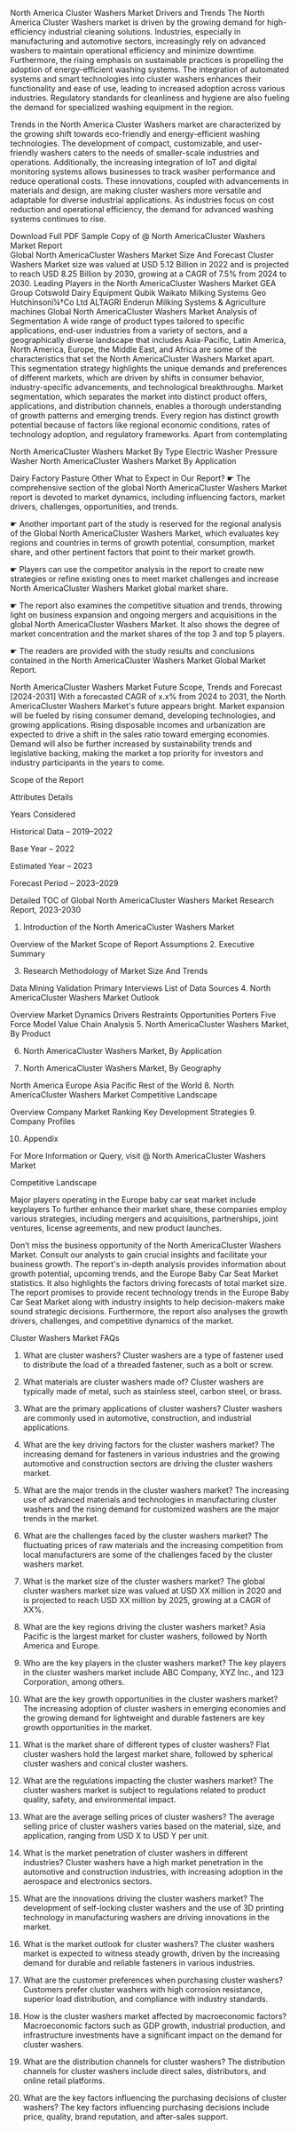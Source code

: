 North America Cluster Washers Market Drivers and Trends
The North America Cluster Washers market is driven by the growing demand for high-efficiency industrial cleaning solutions. Industries, especially in manufacturing and automotive sectors, increasingly rely on advanced washers to maintain operational efficiency and minimize downtime. Furthermore, the rising emphasis on sustainable practices is propelling the adoption of energy-efficient washing systems. The integration of automated systems and smart technologies into cluster washers enhances their functionality and ease of use, leading to increased adoption across various industries. Regulatory standards for cleanliness and hygiene are also fueling the demand for specialized washing equipment in the region.

Trends in the North America Cluster Washers market are characterized by the growing shift towards eco-friendly and energy-efficient washing technologies. The development of compact, customizable, and user-friendly washers caters to the needs of smaller-scale industries and operations. Additionally, the increasing integration of IoT and digital monitoring systems allows businesses to track washer performance and reduce operational costs. These innovations, coupled with advancements in materials and design, are making cluster washers more versatile and adaptable for diverse industrial applications. As industries focus on cost reduction and operational efficiency, the demand for advanced washing systems continues to rise.

Download Full PDF Sample Copy of @ North AmericaCluster Washers Market Report  
Global North AmericaCluster Washers Market Size And Forecast
Cluster Washers Market size was valued at USD 5.12 Billion in 2022 and is projected to reach USD 8.25 Billion by 2030, growing at a CAGR of 7.5% from 2024 to 2030.
Leading Players in the North AmericaCluster Washers Market
GEA Group
Cotswold Dairy Equipment
Qubik
Waikato Milking Systems
Geo Hutchinsonï¼†Co Ltd
ALTAGRI
Enderun Milking Systems & Agriculture machines
Global North AmericaCluster Washers Market Analysis of Segmentation
A wide range of product types tailored to specific applications, end-user industries from a variety of sectors, and a geographically diverse landscape that includes Asia-Pacific, Latin America, North America, Europe, the Middle East, and Africa are some of the characteristics that set the North AmericaCluster Washers Market apart. This segmentation strategy highlights the unique demands and preferences of different markets, which are driven by shifts in consumer behavior, industry-specific advancements, and technological breakthroughs. Market segmentation, which separates the market into distinct product offers, applications, and distribution channels, enables a thorough understanding of growth patterns and emerging trends. Every region has distinct growth potential because of factors like regional economic conditions, rates of technology adoption, and regulatory frameworks. Apart from contemplating

North AmericaCluster Washers Market By Type
Electric Washer
Pressure Washer
North AmericaCluster Washers Market By Application

Dairy Factory
Pasture
Other
What to Expect in Our Report?
☛ The comprehensive section of the global North AmericaCluster Washers Market report is devoted to market dynamics, including influencing factors, market drivers, challenges, opportunities, and trends.

☛ Another important part of the study is reserved for the regional analysis of the Global North AmericaCluster Washers Market, which evaluates key regions and countries in terms of growth potential, consumption, market share, and other pertinent factors that point to their market growth.

☛ Players can use the competitor analysis in the report to create new strategies or refine existing ones to meet market challenges and increase North AmericaCluster Washers Market global market share.

☛ The report also examines the competitive situation and trends, throwing light on business expansion and ongoing mergers and acquisitions in the global North AmericaCluster Washers Market. It also shows the degree of market concentration and the market shares of the top 3 and top 5 players.

☛ The readers are provided with the study results and conclusions contained in the North AmericaCluster Washers Market Global Market Report.

North AmericaCluster Washers Market Future Scope, Trends and Forecast [2024-2031]
With a forecasted CAGR of x.x% from 2024 to 2031, the North AmericaCluster Washers Market's future appears bright. Market expansion will be fueled by rising consumer demand, developing technologies, and growing applications. Rising disposable incomes and urbanization are expected to drive a shift in the sales ratio toward emerging economies. Demand will also be further increased by sustainability trends and legislative backing, making the market a top priority for investors and industry participants in the years to come.

Scope of the Report

Attributes Details

Years Considered

Historical Data – 2019–2022

Base Year – 2022

Estimated Year – 2023

Forecast Period – 2023–2029

Detailed TOC of Global North AmericaCluster Washers Market Research Report, 2023-2030
1. Introduction of the North AmericaCluster Washers Market

Overview of the Market
Scope of Report
Assumptions
2. Executive Summary

3. Research Methodology of Market Size And Trends

Data Mining
Validation
Primary Interviews
List of Data Sources
4. North AmericaCluster Washers Market Outlook

Overview
Market Dynamics
Drivers
Restraints
Opportunities
Porters Five Force Model
Value Chain Analysis
5. North AmericaCluster Washers Market, By Product

6. North AmericaCluster Washers Market, By Application

7. North AmericaCluster Washers Market, By Geography

North America
Europe
Asia Pacific
Rest of the World
8. North AmericaCluster Washers Market Competitive Landscape

Overview
Company Market Ranking
Key Development Strategies
9. Company Profiles

10. Appendix

For More Information or Query, visit @ North AmericaCluster Washers Market

Competitive Landscape

Major players operating in the Europe baby car seat market include keyplayers To further enhance their market share, these companies employ various strategies, including mergers and acquisitions, partnerships, joint ventures, license agreements, and new product launches.

Don’t miss the business opportunity of the North AmericaCluster Washers Market. Consult our analysts to gain crucial insights and facilitate your business growth.
The report's in-depth analysis provides information about growth potential, upcoming trends, and the Europe Baby Car Seat Market statistics. It also highlights the factors driving forecasts of total market size. The report promises to provide recent technology trends in the Europe Baby Car Seat Market along with industry insights to help decision-makers make sound strategic decisions. Furthermore, the report also analyses the growth drivers, challenges, and competitive dynamics of the market.

Cluster Washers Market FAQs
1. What are cluster washers?
Cluster washers are a type of fastener used to distribute the load of a threaded fastener, such as a bolt or screw.

2. What materials are cluster washers made of?
Cluster washers are typically made of metal, such as stainless steel, carbon steel, or brass.

3. What are the primary applications of cluster washers?
Cluster washers are commonly used in automotive, construction, and industrial applications.

4. What are the key driving factors for the cluster washers market?
The increasing demand for fasteners in various industries and the growing automotive and construction sectors are driving the cluster washers market.

5. What are the major trends in the cluster washers market?
The increasing use of advanced materials and technologies in manufacturing cluster washers and the rising demand for customized washers are the major trends in the market.

6. What are the challenges faced by the cluster washers market?
The fluctuating prices of raw materials and the increasing competition from local manufacturers are some of the challenges faced by the cluster washers market.

7. What is the market size of the cluster washers market?
The global cluster washers market size was valued at USD XX million in 2020 and is projected to reach USD XX million by 2025, growing at a CAGR of XX%.

8. What are the key regions driving the cluster washers market?
Asia Pacific is the largest market for cluster washers, followed by North America and Europe.

9. Who are the key players in the cluster washers market?
The key players in the cluster washers market include ABC Company, XYZ Inc., and 123 Corporation, among others.

10. What are the key growth opportunities in the cluster washers market?
The increasing adoption of cluster washers in emerging economies and the growing demand for lightweight and durable fasteners are key growth opportunities in the market.

11. What is the market share of different types of cluster washers?
Flat cluster washers hold the largest market share, followed by spherical cluster washers and conical cluster washers.

12. What are the regulations impacting the cluster washers market?
The cluster washers market is subject to regulations related to product quality, safety, and environmental impact.

13. What are the average selling prices of cluster washers?
The average selling price of cluster washers varies based on the material, size, and application, ranging from USD X to USD Y per unit.

14. What is the market penetration of cluster washers in different industries?
Cluster washers have a high market penetration in the automotive and construction industries, with increasing adoption in the aerospace and electronics sectors.

15. What are the innovations driving the cluster washers market?
The development of self-locking cluster washers and the use of 3D printing technology in manufacturing washers are driving innovations in the market.

16. What is the market outlook for cluster washers?
The cluster washers market is expected to witness steady growth, driven by the increasing demand for durable and reliable fasteners in various industries.

17. What are the customer preferences when purchasing cluster washers?
Customers prefer cluster washers with high corrosion resistance, superior load distribution, and compliance with industry standards.

18. How is the cluster washers market affected by macroeconomic factors?
Macroeconomic factors such as GDP growth, industrial production, and infrastructure investments have a significant impact on the demand for cluster washers.

19. What are the distribution channels for cluster washers?
The distribution channels for cluster washers include direct sales, distributors, and online retail platforms.

20. What are the key factors influencing the purchasing decisions of cluster washers?
The key factors influencing purchasing decisions include price, quality, brand reputation, and after-sales support.
